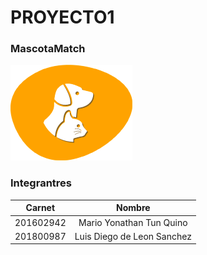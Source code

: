 # **PROYECTO1**

### **MascotaMatch**

![Alt text](./ico-mascotas.png?raw=true "logo-fiusac")

### **Integrantres**
| **Carnet** | **Nombre** |
|:-----:|:--------------:|
| 201602942 | Mario Yonathan Tun Quino |
| 201800987 | Luis Diego de Leon Sanchez |